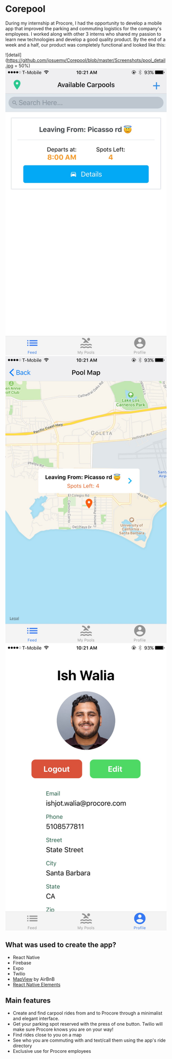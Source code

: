# Corepool
During my internship at Procore, I had the opportunity to develop a mobile app that improved the parking and commuting logistics for the company's employees. I worked along with other 3 interns who shared my passion to learn new technologies and develop a good quality product. By the end of a week and a half, our product was completely functional and looked like this:

![detail](https://github.com/josuemy/Corepool/blob/master/Screenshots/pool_detail.jpg = 50%)
![pool_feed](https://github.com/josuemy/Corepool/blob/master/Screenshots/pool_feed.jpg)
![pool_map](https://github.com/josuemy/Corepool/blob/master/Screenshots/pool_map.jpg)
![profile](https://github.com/josuemy/Corepool/blob/master/Screenshots/profile.jpg)


## What was used to create the app?
* React Native
* Firebase
* Expo
* Twilio
* [MapView](https://github.com/airbnb/react-native-maps) by AirBnB
* [React Native Elements](https://github.com/react-native-training/react-native-elements)

## Main features
* Create and find carpool rides from and to Procore through a minimalist and elegant interface.
* Get your parking spot reserved with the press of one button. Twilio will make sure Procore knows you are on your way!
* Find rides close to you on a map
* See who you are commuting with and text/call them using the app's ride directory
* Exclusive use for Procore employees
